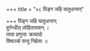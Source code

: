 +++
title = "०८ पिङ्ग जहि यातुधानान्"

+++
पिङ्ग जहि यातुधानान्  
दुर्गन्धींल् लोहितास्यान् ।  
त्वया प्रणुत्ताः क्रव्यादो  
विष्वञ्चो यन्तु निर्हताः ॥